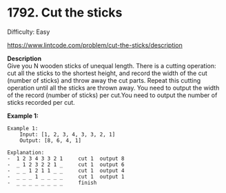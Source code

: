 # 1792. Cut the sticks

Difficulty: Easy

https://www.lintcode.com/problem/cut-the-sticks/description

**Description**  
Give you N wooden sticks of unequal length. There is a cutting operation: cut all the sticks to the shortest height, and record the width of the cut (number of sticks) and throw away the cut parts. Repeat this cutting operation until all the sticks are thrown away. You need to output the width of the record (number of sticks) per cut.You need to output the number of sticks recorded per cut.

**Example 1:**
```
Example 1:
	Input: [1, 2, 3, 4, 3, 3, 2, 1]
	Output: [8, 6, 4, 1]
	
Explanation: 
-  1 2 3 4 3 3 2 1     cut 1  output 8
-  _ 1 2 3 2 2 1 _     cut 1  output 6
-  _ _ 1 2 1 1 _ _     cut 1  output 4
-  _ _ _ 1 _ _ _ _     cut 1  output 1
-  _ _ _ _ _ _ _ _     finish
```
